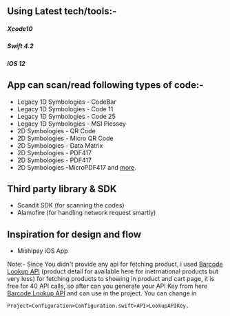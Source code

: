 ## Using Latest tech/tools:-
##### Xcode10
##### Swift 4.2
##### iOS 12


## App can scan/read following types of code:-
- Legacy 1D Symbologies - CodeBar
- Legacy 1D Symbologies - Code 11
- Legacy 1D Symbologies - Code 25
- Legacy 1D Symbologies - MSI Plessey 
- 2D Symbologies - QR Code
- 2D Symbologies - Micro QR Code
- 2D Symbologies - Data Matrix
- 2D Symbologies - PDF417
- 2D Symbologies - PDF417
- 2D Symbologies -MicroPDF417
and [more](https://docs.scandit.com/supported-symbologies.html "more").

## Third party library & SDK
- Scandit SDK (for scanning the codes)
- Alamofire (for handling network request smartly)

## Inspiration for design and flow
- Mishipay iOS App

Note:-
Since You didn't provide any api for fetching product, i used [Barcode Lookup API](https://www.barcodelookup.com/api "Barcode Lookup") (product detail for available here for inetrnational products but very less) for fetching products to showing in product and cart page, it is free for 40 API calls, so after can you generate your API Key from here [Barcode Lookup API](https://www.barcodelookup.com/api "Barcode Lookup")  and can use in the project.
You can change in 

    Project>Configuration>Configuration.swift>API>LookupAPIKey.
